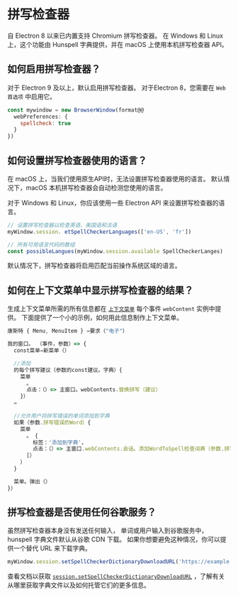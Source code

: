 # 拼写检查器

自 Electron 8 以来已内置支持 Chromium 拼写检查器。  在 Windows 和 Linux 上，这个功能由 Hunspell 字典提供，并在 macOS 上使用本机拼写检查器 API。

## 如何启用拼写检查器？

对于 Electron 9 及以上，默认启用拼写检查器。  对于Electron 8，您需要在 `Web 首选项` 中启用它。

```js
const mywindow = new BrowserWindow(format@@
  webPreferences: {
    spellcheck: true
  }
})
```

## 如何设置拼写检查器使用的语言？

在 macOS 上，当我们使用原生API时，无法设置拼写检查器使用的语言。 默认情况下，macOS 本机拼写检查器会自动检测您使用的语言。

对于 Windows 和 Linux，你应该使用一些 Electron API 来设置拼写检查器的语言。

```js
// 设置拼写检查器以检查英语、美国语和法语
myWindow.session. etSpellCheckerLanguages(['en-US', 'fr'])

// 所有可用语言代码的数组
const possibleLangues(myWindow.session.available SpellCheckerLanges)
```

默认情况下，拼写检查器将启用匹配当前操作系统区域的语言。

## 如何在上下文菜单中显示拼写检查器的结果？

生成上下文菜单所需的所有信息都在 [`上下文菜单`](../api/web-contents.md#event-context-menu) 每个事件 `webContent` 实例中提供。  下面提供了一个小的示例，如何用此信息制作上下文菜单。

```js
康斯特 { Menu, MenuItem } =要求（"电子"）

我的窗口。 （事件，参数）=> {
  const菜单=新菜单（）

  //添加
  的每个拼写建议（参数的const建议。字典）{
    菜单
      。
      点击：（）=> 主窗口。webContents.替换拼写（建议）
    }）
  =

  //允许用户将拼写错误的单词添加到字典
  如果（参数.拼写错误的Word）{
    菜单
      。 {
        标签：'添加到字典'，
        点击：（）=> 主窗口.webContents.会话。添加WordToSpell检查词典（参数.拼写错误的字）
      [）
    ）
  }

  菜单。弹出（）
}）
```

## 拼写检查器是否使用任何谷歌服务？

虽然拼写检查器本身没有发送任何输入， 单词或用户输入到谷歌服务中，hunspell 字典文件默认从谷歌 CDN 下载。  如果你想要避免这种情况，你可以提供一个替代 URL 来下载字典。

```js
myWindow.session.setSpellCheckerDictionaryDownloadURL('https://example.com/dictionaries/')
```

查看文档以获取 [`session.setSpellCheckerDictionaryDownloadURL`](../api/session.md#sessetspellcheckerdictionarydownloadurlurl) ，了解有关从哪里获取字典文件以及如何托管它们的更多信息。

